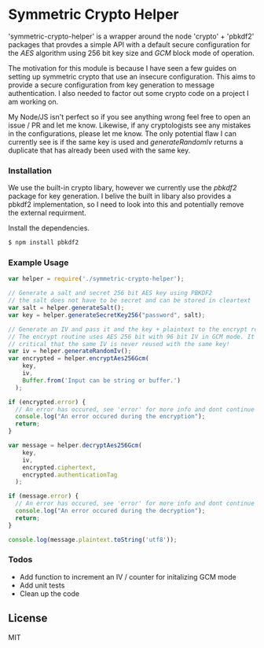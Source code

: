 # Symmetric Crypto Helper                                                                                                                                                                    
'symmetric-crypto-helper' is a wrapper around the node 'crypto' + 'pbkdf2' packages that provdes a simple API with a default secure configuration for the *AES* algorithm using 256 bit key size and *GCM* block mode of operation.

The motivation for this module is because I have seen a few guides on setting up symmetric crypto that use an insecure configuration. This aims to provide a secure configuration from key generation to message authentication. I also needed to factor out some crypto code on a project I am working on.

My Node/JS isn't perfect so if you see anything wrong feel free to open an issue / PR and let me know. Likewise, if any cryptologists see any mistakes in the configurations, please let me know. The only potential flaw I can currently see is if the same key is used and *generateRandomIv* returns a duplicate that has already been used with the same key.

### Installation

We use the built-in crypto libary, however we currently use the *pbkdf2* package for key generation. I belive the built in libary also provides a pbkdf2 implementation, so I need to look into this and potentially remove the external requirment.

Install the dependencies.

```sh
$ npm install pbkdf2
```

### Example Usage
```javascript
var helper = require('./symmetric-crypto-helper');

// Generate a salt and secret 256 bit AES key using PBKDF2
// the salt does not have to be secret and can be stored in cleartext
var salt = helper.generateSalt();
var key = helper.generateSecretKey256("password", salt);

// Generate an IV and pass it and the key + plaintext to the encrypt routine.
// The encrypt routine uses AES 256 bit with 96 bit IV in GCM mode. It is
// critical that the same IV is never reused with the same key!
var iv = helper.generateRandomIv();
var encrypted = helper.encryptAes256Gcm(
    key,
    iv,
    Buffer.from('Input can be string or buffer.')
  );

if (encrypted.error) {
  // An error has occured, see 'error' for more info and dont continue
  console.log("An error occured during the encryption");
  return;
}

var message = helper.decryptAes256Gcm(
    key,
    iv,
    encrypted.ciphertext,
    encrypted.authenticationTag
  );

if (message.error) {
  // An error has occured, see 'error' for more info and dont continue
  console.log("An error occured during the decryption");
  return;
}

console.log(message.plaintext.toString('utf8'));
```

### Todos

 - Add function to increment an IV / counter for initalizing GCM mode
 - Add unit tests
 - Clean up the code


License
----

MIT

[//]: # (These are reference links used in the body of this note and get stripped out when the markdown processor does its job. There is no need to format nicely because it shouldn't be seen. Thanks SO - http://stackoverflow.com/questions/4823468/store-comments-in-markdown-syntax)


   [dill]: <https://github.com/joemccann/dillinger>
   [git-repo-url]: <https://github.com/joemccann/dillinger.git>
   [john gruber]: <http://daringfireball.net>
   [df1]: <http://daringfireball.net/projects/markdown/>
   [markdown-it]: <https://github.com/markdown-it/markdown-it>
   [Ace Editor]: <http://ace.ajax.org>
   [node.js]: <http://nodejs.org>
   [Twitter Bootstrap]: <http://twitter.github.com/bootstrap/>
   [jQuery]: <http://jquery.com>
   [@tjholowaychuk]: <http://twitter.com/tjholowaychuk>
   [express]: <http://expressjs.com>
   [AngularJS]: <http://angularjs.org>
   [Gulp]: <http://gulpjs.com>

   [PlDb]: <https://github.com/joemccann/dillinger/tree/master/plugins/dropbox/README.md>
   [PlGh]: <https://github.com/joemccann/dillinger/tree/master/plugins/github/README.md>
   [PlGd]: <https://github.com/joemccann/dillinger/tree/master/plugins/googledrive/README.md>
   [PlOd]: <https://github.com/joemccann/dillinger/tree/master/plugins/onedrive/README.md>
   [PlMe]: <https://github.com/joemccann/dillinger/tree/master/plugins/medium/README.md>
   [PlGa]: <https://github.com/RahulHP/dillinger/blob/master/plugins/googleanalytics/README.md>
